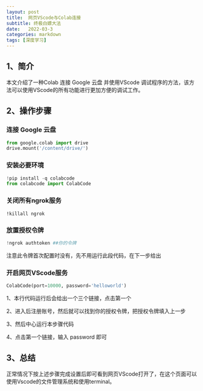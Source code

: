 ```yaml
---
layout: post
title:  网页VScode与Colab连接
subtitle: 终极白嫖大法
date:   2022-03-3
categories: markdown
tags: [深度学习]
---
```

## 1、简介

本文介绍了一种Colab 连接 Google 云盘 并使用VScode 调试程序的方法，该方法可以使用VScode的所有功能进行更加方便的调试工作。

## 2、操作步骤

### 连接 Google 云盘

```python
from google.colab import drive
drive.mount('/content/drive/')
```

### 安装必要环境

```python
!pip install -q colabcode
from colabcode import ColabCode
```

### 关闭所有ngrok服务

```
!killall ngrok
```

### 放置授权令牌

```python
!ngrok authtoken ##你的令牌
```

注意此令牌首次配置时没有，先不用运行此段代码，在下一步给出

### 开启网页VScode服务

```python
ColabCode(port=10000, password='helloworld')
```

1、本行代码运行后会给出一个三个链接，点击第一个

2、进入后注册账号，然后就可以找到你的授权令牌，把授权令牌填入上一步

3、然后中心运行本步骤代码

4、点击第一个链接，输入 password 即可

## 3、总结

正常情况下按上述步骤完成设置后即可看到网页VScode打开了，在这个页面可以使用Vscode的文件管理系统和使用terminal。
